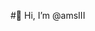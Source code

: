 #👋 Hi, I’m @amsIII


<!--- - 👀 I’m interested in ...
- 🌱 I’m currently learning ...
- 💞️ I’m looking to collaborate on ...
- 📫 How to reach me ...
amsIII/amsIII is a ✨ special ✨ repository because its `README.md` (this file) appears on your GitHub profile.
You can click the Preview link to take a look at your changes.
--->
